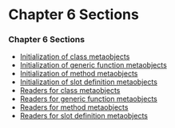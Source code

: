 Chapter 6 Sections
==================

### Chapter 6 Sections

-   [Initialization of class metaobjects](/meta-object-protocol/initialization-of-class-metaobjects2)
-   [Initialization of generic function metaobjects](/meta-object-protocol/initialization-of-generic-function-metaobjects)
-   [Initialization of method metaobjects](/meta-object-protocol/initialization-of-method-metaobjects)
-   [Initialization of slot definition metaobjects](/meta-object-protocol/initialization-of-slot-definition-metaobjects)
-   [Readers for class metaobjects](/meta-object-protocol/readers-for-class-metaobjects)
-   [Readers for generic function metaobjects](/meta-object-protocol/readers-for-generic-function-metaobjects)
-   [Readers for method metaobjects](/meta-object-protocol/readers-for-method-metaobjects)
-   [Readers for slot definition metaobjects](/meta-object-protocol/readers-for-slot-definition-metaobjects)

